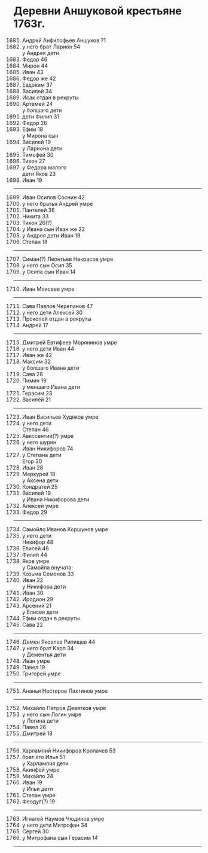 # Деревни Аншуковой крестьяне 1763г.

1681. Андрей Анфилофьев Аншуков 71
1682. у него брат Ларион 54  
      у Андрея дети
1683. Федор 46
1684. Мирон 44
1685. Иван 43
1686. Федор же 42
1687. Евдоким 37
1688. Василей 34
1689. Исак отдан в рекруты
1690. Артемей 24  
      у болшаго дети
1691. дети Филип 31
1692. Федор 26
1693. Ефим 18  
      у Мирона сын   
1694. Василей 19  
      у Лариона дети
1695. Тимофей 30
1696. Тихон 27
1697. у Федора малого  
      дети Яков 23
1698. Иван 19
--------------
1699. Иван Осипов Соснин 42
1700. у него братья Андрей умре
1701. Пантелей 36
1702. Никита 33
1703. Тихон 26(?)
1704. у Ивана сын Иван же 22
1705. у Андрея дети Иван 19
1706. Степан 18
--------------
1707. Симан(?) Леонтьев Некрасов умре
1708. у него сын Осип 35
1709. у Осипа сын Иван 14
--------------
1710. Иван Моисеев умре
--------------
1711. Сава Павлов Черепанов 47
1712. у него дети Алексей 30
1713. Прокопей отдан в рекруты
1714. Андрей 17
--------------
1715. Дмитрей Евтифеев Морянинов умре
1716. у него дети Иван 44
1717. Иван же 42
1718. Максим 32  
      у болшаго Ивана дети
1719. Сава 28
1720. Пимин 19  
      у меншаго Ивана дети
1721. Герасим 23
1722. Василей 21
--------------
1723. Иван Васильев Худяков умре  
1724. у него дети  
      Степан 46
1725. Авкссентий(?) умре
1726. у него шурин  
      Иван Никифоров 74
1727. у Степана дети  
      Егор 30
1728. Иван 28
1729. Меркурей 18  
      у Аксена дети
1730. Кондратей 25
1731. Василей 19  
      у Ивана Никифорова дети
1732. Алексей умре
1733. Федор 29
--------------
1734. Самойло Иванов Коршунов умре
1735. у него дети  
      Никифор 48
1736. Елисей 46
1737. Филип 44
1738. Яков умре  
      у Самойла внучата:
1739. Козьма Семенов 33
1740. Иван 22  
      у Никифора дети
1741. Иван 30
1742. Иродион 29
1743. Арсений 21  
      у Елисея дети
1744. Ефим отдан в рекруты
1745. Сава 22
--------------
1746. Демен Яковлев Рипищев 44
1747. у него брат Карп 34  
      у Дементья дети
1748. Иван умре
1749. Павел 19
1750. Григорей умре
--------------
1751. Ананья Нестеров Лахтинов умре
--------------
1752. Михайло Петров Девятков умре
1753. у него сын Логин умре  
      у Логина дети
1754. Павел 26
1755. Дмитрей 18
--------------
1756. Харлампий Никифоров Кропачев 53
1757. брат его Илья 51  
      у Харлампия дети
1758. Акинфей умре
1759. Михайло 24
1760. Иван 19  
      у Ильи дети
1761. Степан умре
1762. Феодул(?) 19
--------------
1763. Игнатей Наумов Чюдинов умре
1764. у него дети Митрофан 34
1765. Сергей 30
1766. у Митрофана сын Герасим 14
--------------
